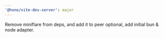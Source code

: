 ```yaml
---
'@hono/vite-dev-server': major
---
```


Remove miniflare from deps, and add it to peer optional, add initial bun & node adapter.
